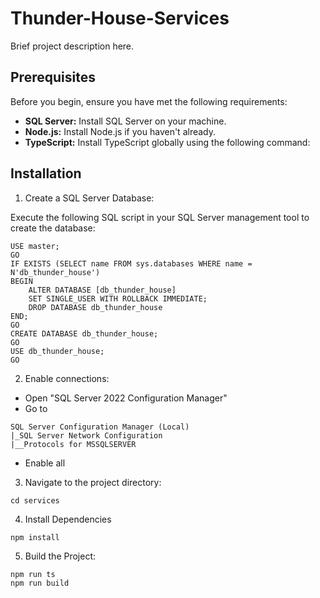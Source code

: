# Thunder-House-Services

Brief project description here.

## Prerequisites

Before you begin, ensure you have met the following requirements:

- **SQL Server:** Install SQL Server on your machine.
- **Node.js:** Install Node.js if you haven't already.
- **TypeScript:** Install TypeScript globally using the following command:

## Installation
1. Create a SQL Server Database:

Execute the following SQL script in your SQL Server management tool to create the database:

```
USE master;
GO
IF EXISTS (SELECT name FROM sys.databases WHERE name = N'db_thunder_house')
BEGIN
    ALTER DATABASE [db_thunder_house]
    SET SINGLE_USER WITH ROLLBACK IMMEDIATE;
    DROP DATABASE db_thunder_house
END;
GO
CREATE DATABASE db_thunder_house;
GO
USE db_thunder_house;
GO
```
2. Enable connections:
- Open "SQL Server 2022 Configuration Manager"
- Go to
```
SQL Server Configuration Manager (Local)
|_SQL Server Network Configuration
|__Protocols for MSSQLSERVER
```
- Enable all

3. Navigate to the project directory:
```
cd services
```
4. Install Dependencies
```
npm install
```
5. Build the Project:
```
npm run ts
npm run build
```
